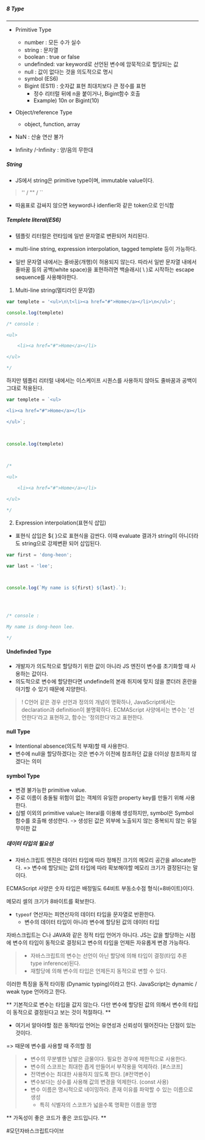 ##### 8 Type

---
- Primitive Type
	- number : 모든 수가 실수
	- string : 문자열
	- boolean : true or false
	- undefinded: var keyword로 선언된 변수에 암묵적으로 할당되는 값
	- null : 값이 없다는 것을 의도적으로 명시
	- symbol (ES6) 
	- Bigint (ES11) : 숫자값 표현 최대치보다 큰 정수를 표현
		- 정수 리터럴 뒤에 n을 붙이거나, Bigint함수 호출 
		- Example) 10n or Bigint(10)
- Object/reference Type
	- object, function, array


- NaN : 산술 연산 불가
- Infinity /-Infinity : 양/음의 무한대

##### String
- JS에서 string은 primitive type이며, immutable value이다. 
> '' / "" / ``
- 따옴표로 감싸지 않으면 keyword나 idenfier와 같은 token으로 인식함

##### Templete literal(ES6)

- 템플릿 리터럴은 런타임에 일반 문자열로 변환되어 처리된다. 
- multi-line string, expression interpolation, tagged templete 등이 가능하다. 

- 일반 문자열 내에서는 줄바꿈(개행)이 허용되지 않는다. 따라서 일반 문자열 내에서 줄바꿈 등의 공백(white space)을 표현하려면 백슬래시( \ )로 시작하는 escape sequence를 사용해야한다. 

1. Multi-line string(멀티라인 문자열)
```javascript
var templete = '<ul>\n\t<li><a href="#">Home</a></li>\n</ul>';

console.log(templete)

/* console : 

<ul>

    <li><a href="#">Home</a></li>

</ul>

*/
```

하지만 템플리 리터럴 내에서는 이스케이프 시퀀스를 사용하지 않아도 줄바꿈과 공백이 그대로 적용된다. 
```javascript
var templete = `<ul>

<li><a href="#">Home</a></li>

</ul>`;

  

console.log(templete)

  

/*

<ul>

    <li><a href="#">Home</a></li>

</ul>

*/
```

2.  Expression interpolation(표현식 삽입)
- 표현식 삽입은 ${ }으로 표현식을 감싼다. 이때 evaluate 결과가 string이 아니더라도 string으로 강제변환 되어 삽입된다. 

``` javascript
var first = 'dong-heon';

var last = 'lee';

  

console.log(`My name is ${first} ${last}.`);

  
  

/* console :

My name is dong-heon lee.

*/
```


#### Undefinded Type
- 개발자가 의도적으로 할당하기 위한 값이 아니라 JS 엔진이 변수를 초기화할 때 사용하는 값이다. 
- 의도적으로 변수에 할당한다면 undefinde의 본래 취지에 맞지 않을 뿐더러 혼란을 야기할 수 있기 때문에 지양한다. 

> ! C언어 같은 경우 선언과 정의의 개념이 명확하나, JavaScript에서는 declaration과 definition이 불명확하다. ECMAScript 사양에서는 변수는 '선언한다'라고 표현하고, 함수는 '정의한다'라고 표현한다.

#### null Type
- Intentional absence(의도적 부재)할 때 사용한다. 
- 변수에 null을 할당하겠다는 것은 변수가 이전에 참조하던 값을 더이상 참조하지 않겠다는 의미

#### symbol Type
- 변경 불가능한 primitive value. 
- 주로 이름이 충돌될 위험이 없는 객체의 유일한 property key를 만들기 위해 사용한다.
- 심벌 이외의 primitive value는 literal를 이용해 생성하지만, symbol은 Symbol 함수를 호출해 생성한다. -> 생성된 값은 외부에 노출되지 않는 중복되지 않는 유일무이한 값


##### 데이터 타입의 필요성
- 자바스크립트 엔진은 데이터 타입에 따라 정해진 크기의 메모리 공간을 allocate한다. => 변수에 할당되는 값의 타입에 따라 확보해야할 메모리 크기가 결정된다는 말이다. 

ECMAScript 사양은 숫자 타입은 배정밀도 64비트 부동소수점 형식(=8바이트)이다.

메모리 셀의 크기가 8바이트를 확보한다. 

- `typeof` 연산자는 피연산자의 데이터 타입을 문자열로 반환한다. 
	- 변수의 데이터 타입이 아니라 변수에 할당된 값의 데이터 타입


자바스크립트는 C나 JAVA와 같은 정적 타입 언어가 아니다. 
JS는 값을 할당하는 시점에 변수의 타입이 동적으로 결정되고 변수의 타입을 언제든 자유롭게 변경 가능하다. 


>- 자바스크립트의 변수는 선언이 아닌 할당에 의해 타입이 결정(타입 추론 type inference)된다. 
>- 재할당에 의해 변수의 타입은 언제든지 동적으로 변할 수 있다. 

이러한 특징을 동적 타이핑 (Dynamic typing)이라고 한다.
JavaScript는 dynamic / weak type 언어라고 한다. 


** 기본적으로 변수는 타입을 값지 않는다. 다만 변수에 할당된 값의 의해서 변수의 타입이 동적으로 결정된다고 보는 것이 적절하다. ** 


- 여기서 알아야할 점은 동적타입 언어는 유연성과 신뢰성이 떨어진다는 단점이 있는 것이다. 

=> 때문에 변수를 사용할 때 주의할 점
> - 변수의 무분별한 남발은 금물이다. 필요한 경우에 제한적으로 사용한다.
> - 변수의 스코프는 최대한 좁게 만들어서 부작용을 억제하라. [#스코프]
> - 전역변수는 최대한 사용하지 않도록 한다. [#전역변수]
> - 변수보다는 상수를 사용해 값의 변경을 억제한다. (const 사용)
> - 변수 이름은 명시적으로 네이밍하라. 존재 이유를 파악할 수 있는 이름으로 생성
> 	- 특히 식별자의 스코프가 넓을수록 명확한 이름을 명명 

** 가독성이 좋은 코드가 좋은 코드입니다. **

#모던자바스크립트다이브
